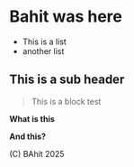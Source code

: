 # Bahit was here
- This is a list
- another list
## This is a sub header

> This is a block test

**What is this**

__And this?__


(C) BAhit 2025
